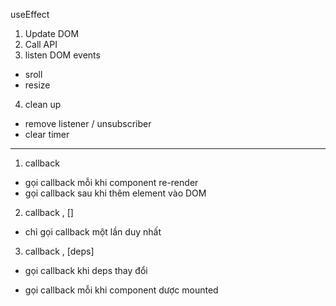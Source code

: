 

useEffect

1. Update DOM
2. Call API
3. listen DOM events

- sroll
- resize

4. clean up

- remove listener / unsubscriber
- clear timer

---

1. callback

- gọi callback mỗi khi component re-render
- gọi callback sau khi thêm element vào DOM

2. callback , []

- chỉ gọi callback một lần duy nhất

3. callback , [deps]

- gọi callback khi deps thay đổi

- gọi callback mỗi khi component dược mounted

